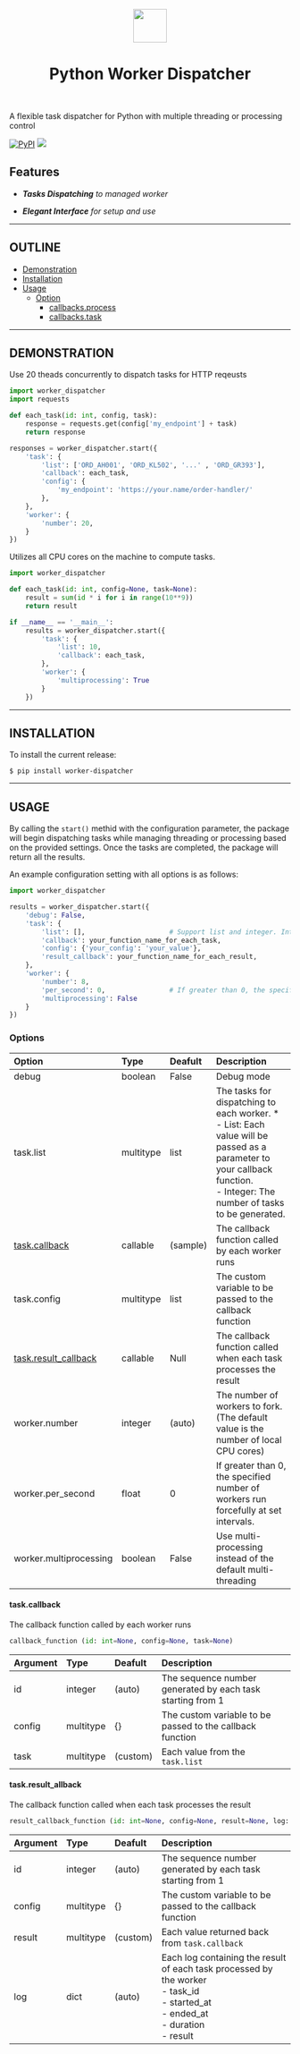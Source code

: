 <p align="center">
    <a href="https://www.python.org/psf-landing/" target="_blank">
        <img src="https://www.python.org/static/community_logos/python-logo.png" height="60px">
    </a>
    <h1 align="center">Python Worker Dispatcher</h1>
    <br>
</p>

A flexible task dispatcher for Python with multiple threading or processing control

[![PyPI](https://img.shields.io/pypi/v/worker-dispatcher)](https://pypi.org/project/worker-dispatcher/)
![](https://img.shields.io/pypi/implementation/worker-dispatcher)


Features
--------

- ***Tasks Dispatching** to managed worker*

- ***Elegant Interface** for setup and use*

---

OUTLINE
-------

- [Demonstration](#demonstration)
- [Installation](#installation)
- [Usage](#usage)
    - [Option](#option)
        - [callbacks.process](#callbacksprocess)
        - [callbacks.task](#callbackstask)

---

DEMONSTRATION
-------------

Use 20 theads concurrently to dispatch tasks for HTTP reqeusts

```python
import worker_dispatcher
import requests

def each_task(id: int, config, task):
    response = requests.get(config['my_endpoint'] + task)
    return response

responses = worker_dispatcher.start({
    'task': {
        'list': ['ORD_AH001', 'ORD_KL502', '...' , 'ORD_GR393'],
        'callback': each_task,
        'config': {
            'my_endpoint': 'https://your.name/order-handler/'
        },
    },
    'worker': {
        'number': 20,
    }
})
```

Utilizes all CPU cores on the machine to compute tasks.

```python
import worker_dispatcher

def each_task(id: int, config=None, task=None):
    result = sum(id * i for i in range(10**9))
    return result

if __name__ == '__main__':
    results = worker_dispatcher.start({
        'task': {
            'list': 10,
            'callback': each_task,
        },
        'worker': {   
            'multiprocessing': True
        }
    })
```

---

## INSTALLATION

To install the current release:

```shell
$ pip install worker-dispatcher
```

---

## USAGE

By calling the `start()` methid with the configuration parameter, the package will begin dispatching tasks while managing threading or processing based on the provided settings. Once the tasks are completed, the package will return all the results.

An example configuration setting with all options is as follows:

```python
import worker_dispatcher 

results = worker_dispatcher.start({
    'debug': False,
    'task': {
        'list': [],                     # Support list and integer. Integer represent the number of tasks to be generated.
        'callback': your_function_name_for_each_task,
        'config': {'your_config': 'your_value'},
        'result_callback': your_function_name_for_each_result,
    },
    'worker': {
        'number': 8,
        'per_second': 0,                # If greater than 0, the specified number of workers run forcefully at set intervals.
        'multiprocessing': False
    }
})
```

### Options

|Option            |Type     |Deafult      |Description|
|:--               |:--      |:--          |:--        |
|debug             |boolean  |False        |Debug mode |
|task.list         |multitype|list         |The tasks for dispatching to each worker. *<br>- List: Each value will be passed as a parameter to your callback function. <br>- Integer: The number of tasks to be generated.|
|[task.callback](#taskcallback)             |callable |(sample)          |The callback function called by each worker runs|
|task.config       |multitype|list         |The custom variable to be passed to the callback function|
|[task.result_callback](#taskresultcallback) |callable |Null          |The callback function called when each task processes the result|
|worker.number     |integer  |(auto)       |The number of workers to fork. <br>(The default value is the number of local CPU cores)|
|worker.per_second |float    |0            |If greater than 0, the specified number of workers run forcefully at set intervals.|
|worker.multiprocessing                     |boolean  |False        |Use multi-processing instead of the default multi-threading |


#### task.callback

The callback function called by each worker runs

```python
callback_function (id: int=None, config=None, task=None)
```

|Argument          |Type     |Deafult      |Description|
|:--               |:--      |:--          |:--        |
|id                |integer  |(auto)       |The sequence number generated by each task starting from 1|
|config            |multitype|{}           |The custom variable to be passed to the callback function|
|task              |multitype|(custom)     |Each value from the `task.list`|


#### task.result_allback

The callback function called when each task processes the result

```python
result_callback_function (id: int=None, config=None, result=None, log: dict=None)
```

|Argument          |Type     |Deafult      |Description|
|:--               |:--      |:--          |:--        |
|id                |integer  |(auto)       |The sequence number generated by each task starting from 1|
|config            |multitype|{}           |The custom variable to be passed to the callback function|
|result            |multitype|(custom)     |Each value returned back from `task.callback`|
|log               |dict     |(auto)       |Each log containing the result of each task processed by the worker <br>- task_id <br>- started_at <br>- ended_at <br>- duration <br>- result|



